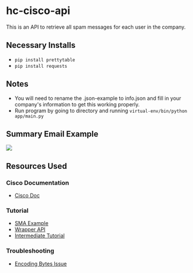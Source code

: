 # hc-cisco-api
This is an API to retrieve all spam messages for each user in the company.

## Necessary Installs
- `pip install prettytable`
- `pip install requests`

## Notes
- You will need to rename the .json-example to info.json and fill in your company's information to get this working properly.
- Run program by going to directory and running `virtual-env/bin/python app/main.py`

## Summary Email Example
<img src="hc-cisco-api/images/'Email Example'">

## Resources Used

### Cisco Documentation
- <a href="https://www.cisco.com/c/en/us/td/docs/security/esa/esa14-0/api/b_ESA_API_Guide_14-0/b_ESA_API_Guide_chapter_01.html#con_1092445">Cisco Doc</a>

### Tutorial
- <a href="https://github.com/TheAlanNix/SMA-Example-Script/blob/master/sma_example.py">SMA Example</a>
- <a href="https://github.com/gve-sw/esa/blob/master/wrapper-api/Wrapper_API.py">Wrapper API</a>
- <a href="https://www.dataquest.io/blog/last-fm-api-python/">Intermediate Tutorial</a>

### Troubleshooting
- <a href="https://stackoverflow.com/questions/65701773/base64-error-in-encoding-bytes-like-object-is-required-not-str">Encoding Bytes Issue</a>
